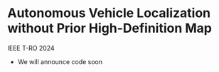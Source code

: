 # Autonomous Vehicle Localization without Prior High-Definition Map
IEEE T-RO 2024

- We will announce code soon
